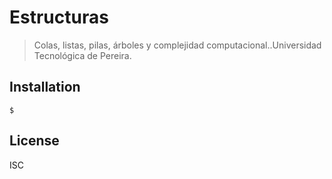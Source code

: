 # Estructuras

> Colas, listas, pilas, árboles y complejidad computacional..Universidad Tecnológica de Pereira.

## Installation

```
$
```
## License

ISC
